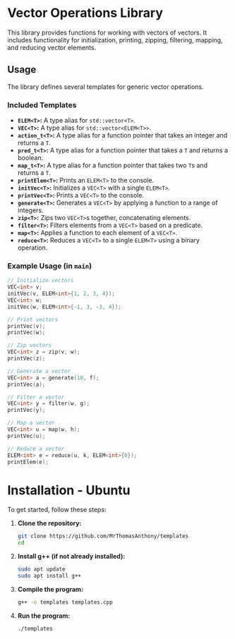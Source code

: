 # Vector Operations Library

This library provides functions for working with vectors of vectors.  It includes functionality for initialization, printing, zipping, filtering, mapping, and reducing vector elements.

## Usage

The library defines several templates for generic vector operations.

### Included Templates

* **`ELEM<T>`:**  A type alias for `std::vector<T>`.
* **`VEC<T>`:** A type alias for `std::vector<ELEM<T>>`.
* **`action_t<T>`:** A type alias for a function pointer that takes an integer and returns a `T`.
* **`pred_t<T>`:** A type alias for a function pointer that takes a `T` and returns a boolean.
* **`map_t<T>`:** A type alias for a function pointer that takes two `T`s and returns a `T`.
* **`printElem<T>`:** Prints an `ELEM<T>` to the console.
* **`initVec<T>`:** Initializes a `VEC<T>` with a single `ELEM<T>`.
* **`printVec<T>`:** Prints a `VEC<T>` to the console.
* **`generate<T>`:** Generates a `VEC<T>` by applying a function to a range of integers.
* **`zip<T>`:** Zips two `VEC<T>`s together, concatenating elements.
* **`filter<T>`:** Filters elements from a `VEC<T>` based on a predicate.
* **`map<T>`:** Applies a function to each element of a `VEC<T>`.
* **`reduce<T>`:** Reduces a `VEC<T>` to a single `ELEM<T>` using a binary operation.

### Example Usage (in `main`)

```C++
// Initialize vectors
VEC<int> v;
initVec(v, ELEM<int>{1, 2, 3, 4});
VEC<int> w;
initVec(w, ELEM<int>{-1, 3, -3, 4});

// Print vectors
printVec(v);
printVec(w);

// Zip vectors
VEC<int> z = zip(v, w);
printVec(z);

// Generate a vector
VEC<int> a = generate(10, f);
printVec(a);

// Filter a vector
VEC<int> y = filter(w, g);
printVec(y);

// Map a vector
VEC<int> u = map(w, h);
printVec(u);

// Reduce a vector
ELEM<int> e = reduce(u, k, ELEM<int>{0});
printElem(e);
```
# Installation - Ubuntu

To get started, follow these steps:

1. **Clone the repository:**
   ```bash
   git clone https://github.com/MrThomasAnthony/templates
   cd 

2. **Install g++ (if not already installed):**
    ```bash
    sudo apt update
    sudo apt install g++

3. **Compile the program:**
    ```bash
    g++ -o templates templates.cpp

4. **Run the program:**
    ```bash
    ./templates
